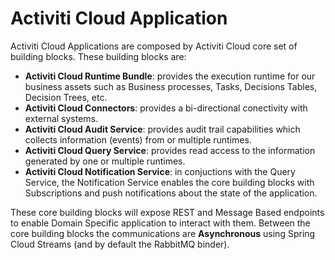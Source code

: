 # Activiti Cloud Application

Activiti Cloud Applications are composed by Activiti Cloud core set of building blocks. These building blocks are:

* **Activiti Cloud Runtime Bundle**: provides the execution runtime for our business assets such as Business processes, Tasks, Decisions Tables, Decision Trees, etc.
* **Activiti Cloud Connectors**: provides a bi-directional conectivity with external systems. 
* **Activiti Cloud Audit Service**: provides audit trail capabilities which collects information \(events\) from or multiple runtimes.
* **Activiti Cloud Query Service**: provides read access to the information generated by one or multiple runtimes. 
* **Activiti Cloud Notification Service**: in conjuctions with the Query Service, the Notification Service enables the core building blocks with Subscriptions and push notifications about the state of the application. 

These core building blocks will expose REST and Message Based endpoints to enable Domain Specific application to interact with them. Between the core building blocks the communications are **Asynchronous** using Spring Cloud Streams \(and by default the RabbitMQ binder\).

